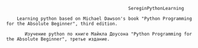                                                   SereginPythonLearning

        Learning python based on Michael Dawson's book "Python Programming for the Absolute Beginner", third edition.

           Изучение python по книге Майкла Доусона "Python Programming for the Absolute Beginner", третье издание.
